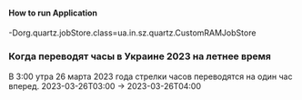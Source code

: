#### How to run Application

-Dorg.quartz.jobStore.class=ua.in.sz.quartz.CustomRAMJobStore

### Когда переводят часы в Украине 2023 на летнее время
В 3:00 утра 26 марта 2023 года стрелки часов переводятся на один час вперед.
2023-03-26T03:00 -> 2023-03-26T04:00 